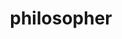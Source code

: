 ---
title: "philosopher"
cc-type: hashtag
hashtag: philosopher
related:
  - philosophy
  - scientist
tags:
  - occupation
---